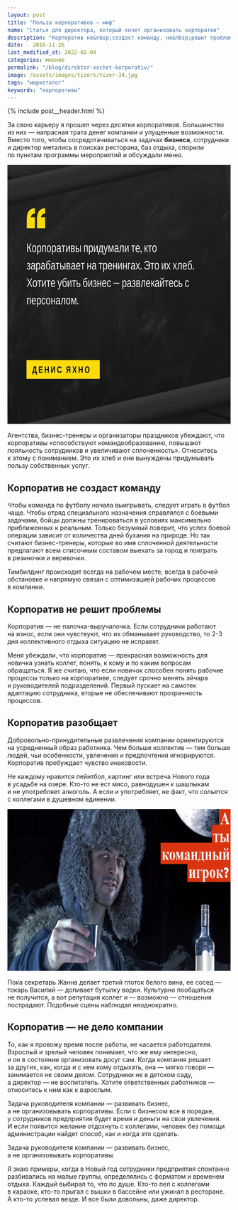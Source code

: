 ```yaml
---
layout: post
title: "Польза корпоративов — миф"
name: "Статья для директора, который хочет организовать корпоратив"
description: "Корпоратив не&nbsp;создаст команду, не&nbsp;решит проблемы и&nbsp;может разрушить отношения коллег. Занимайтесь бизнесом, а&nbsp;как отдохнуть сотрудники решат самостоятельно. "
date:   2016-11-26
last_modified_at: 2022-02-04
categories: мнение
permalink: "/blog/direktor-xochet-korporativ/"
image: /assets/images/tizers/tizer-34.jpg
tags: "маркетолог"
keywords: "корпоративы"
---
```

{% include post__header.html %}

<p>За&nbsp;свою карьеру я&nbsp;прошел через десятки корпоративов. Большинство из&nbsp;них&nbsp;— напрасная трата денег компании и&nbsp;упущенные возможности. Вместо того, чтобы сосредотачиваться на&nbsp;задачах <b>бизнеса</b>, сотрудники и&nbsp;директор метались в&nbsp;поисках ресторана, баз отдыха, спорили по&nbsp;пунктам программы мероприятий и&nbsp;обсуждали меню.</p>

<div itemprop="image" itemscope itemtype="http://schema.org/ImageObject">	
		<link itemprop="url" href="/assets/images/blog/direktor-xochet-korporativ/corp1.jpg">	
<picture>
<source srcset="/assets/images/blog/direktor-xochet-korporativ/corp1.avif" type="image/avif"> 
<source srcset="/assets/images/blog/direktor-xochet-korporativ/corp1.webp" type="image/webp"> 
<img class="image" loading="lazy" decoding="async"  src="/assets/images/blog/direktor-xochet-korporativ/corp1.jpg" alt="Корпоративы придумали те, кто зарабатывает на тренингах. Хотите убить бизнес - развлекайтесь с персоналом." width="695" height="583" itemprop="contentUrl" />
</picture>
</div>



<p>Агентства, бизнес-тренеры и&nbsp;организаторы праздников убеждают, что корпоративы «способствуют командообразованию, повышают лояльность сотрудников и&nbsp;увеличивают сплоченность». Отнеситесь к&nbsp;этому с&nbsp;пониманием. Это их&nbsp;хлеб и&nbsp;они вынуждены придумывать пользу собственных услуг.</p>

<section class="row-gap--m">
<h2 class="section__title h1 bold ">Корпоратив не&nbsp;создаст команду</h2>
<p>Чтобы команда по&nbsp;футболу начала выигрывать, следует играть в&nbsp;футбол чаще. Чтобы отряд специального назначения справлялся с&nbsp;боевыми задачами, бойцы должны тренироваться в&nbsp;условиях максимально приближенных к&nbsp;реальным. Только безумный поверит, что успех боевой операции зависит от&nbsp;количества дней бухания на&nbsp;природе. Но&nbsp;так считают бизнес-тренеры, которые во&nbsp;имя сплоченной деятельности предлагают всем списочным составом выехать за&nbsp;город и&nbsp;поиграть в&nbsp;резиночки и&nbsp;веревочки.</p>
<p>Тимбилдинг происходит всегда на&nbsp;рабочем месте, всегда в&nbsp;рабочей обстановке и&nbsp;напрямую связан с&nbsp;оптимизацией рабочих процессов в&nbsp;компании.</p>
</section>

<section class="row-gap--m">
<h2 class="section__title h1 bold ">Корпоратив не&nbsp;решит проблемы</h2>
<p>Корпоратив&nbsp;— не&nbsp;палочка-выручалочка. Если сотрудники работают на&nbsp;износ, если они чувствуют, что их&nbsp;обманывает руководство, то&nbsp;<span class="noperenos">2-3</span> дня коллективного отдыха ситуацию не&nbsp;исправят.</p>
<p>Меня убеждали, что корпоратив&nbsp;— прекрасная возможность для новичка узнать коллег, понять, к&nbsp;кому и&nbsp;по&nbsp;каким вопросам обращаться. Я&nbsp;же считаю, что если новичок способен понять рабочие процессы только на&nbsp;корпоративе, следует срочно менять эйчара и&nbsp;руководителей подразделений. Первый пускает на&nbsp;самотек адаптацию сотрудника, вторые не&nbsp;обеспечивают прозрачность процессов.</p>
</section>

<section class="row-gap--m">
<h2 class="section__title h1 bold ">Корпоратив разобщает</h2>
<p>Добровольно-принудительные развлечения компании ориентируются на&nbsp;усредненный образ работника. Чем больше коллектив&nbsp;— тем больше людей, чьи особенности, увлечения и&nbsp;предпочтения игнорируются. Корпоратив пробуждает чувство инаковости.</p>
<p>Не&nbsp;каждому нравится пейнтбол, картинг или встреча Нового года в&nbsp;усадьбе на&nbsp;озере. Кто-то не&nbsp;ест мясо, равнодушен к&nbsp;шашлыкам и&nbsp;не&nbsp;употребляет алкоголь. А&nbsp;если и&nbsp;употребляет, не&nbsp;факт, что сольется с&nbsp;коллегами в&nbsp;душевном единении.</p>

<div itemprop="image" itemscope itemtype="http://schema.org/ImageObject">	
		<link itemprop="url" href="/assets/images/blog/direktor-xochet-korporativ/corp2.jpg">	
<picture>
<source srcset="/assets/images/blog/direktor-xochet-korporativ/corp2.avif" type="image/avif"> 
<source srcset="/assets/images/blog/direktor-xochet-korporativ/corp2.webp" type="image/webp"> 
<img class="image" loading="lazy" decoding="async"  src="/assets/images/blog/direktor-xochet-korporativ/corp2.jpg" alt="Корпоративы часто превращаются в пьянку." width="695" height="364" itemprop="contentUrl" />
</picture>
</div>

<p>Пока секретарь Жанна делает третий глоток белого вина, ее&nbsp;сосед&nbsp;— токарь Василий&nbsp;— допивает бутылку водки. Культурно пообщаться не&nbsp;получится, а&nbsp;вот репутация коллег и&nbsp;— возможно&nbsp;— отношения пострадают. Подобные сцены наблюдал неоднократно.</p>
</section>

<section class="row-gap--m">
<h2 class="section__title h1 bold ">Корпоратив&nbsp;— не&nbsp;дело компании</h2>
<p>То, как я&nbsp;провожу время после работы, не&nbsp;касается работодателя. Взрослый и&nbsp;зрелый человек понимает, что&nbsp;же ему интересно, и&nbsp;он&nbsp;в&nbsp;состоянии организовать досуг сам. Когда компания решает за&nbsp;других, как, когда и&nbsp;с&nbsp;кем кому отдыхать, она&nbsp;— мягко говоря&nbsp;— занимается не&nbsp;своим делом. Сотрудники не&nbsp;в&nbsp;детском саду, а&nbsp;директор&nbsp;— не&nbsp;воспитатель. Хотите ответственных работников&nbsp;— относитесь к&nbsp;ним как к&nbsp;взрослым.</p>
<p>Задача руководителя компании&nbsp;— развивать бизнес, а&nbsp;не&nbsp;организовывать корпоративы. Если с&nbsp;бизнесом все в&nbsp;порядке, у&nbsp;сотрудников предприятия будет время и&nbsp;деньги на&nbsp;свои увлечения. И&nbsp;если появится желание отдохнуть с&nbsp;коллегами, человек без помощи администрации найдет способ, как и&nbsp;когда это сделать.</p>
<p class="post__note h2">Задача руководителя компании&nbsp;— развивать бизнес, а&nbsp;не&nbsp;организовывать корпоративы.</p>
<p>Я&nbsp;знаю примеры, когда в&nbsp;Новый год сотрудники предприятия спонтанно разбивались на&nbsp;малые группы, определялись с&nbsp;форматом и&nbsp;временем отдыха. Каждый выбирал&nbsp;то, что по&nbsp;душе. Кто-то пел с&nbsp;коллегами в&nbsp;караоке, кто-то прыгал с&nbsp;вышки в&nbsp;бассейне или ужинал в&nbsp;ресторане. А&nbsp;кто-то успевал везде. И&nbsp;все были довольны, даже директор.</p>
</section>